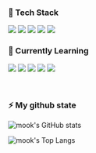 <!--
**mook9288/mook9288** is a ✨ _special_ ✨ repository because its `README.md` (this file) appears on your GitHub profile.

Here are some ideas to get you started:

- 🔭 I’m currently working on ...
- 🌱 I’m currently learning ...
- 👯 I’m looking to collaborate on ...
- 🤔 I’m looking for help with ...
- 💬 Ask me about ...
- 📫 How to reach me: ...
- 😄 Pronouns: ...
- ⚡ Fun fact: ...
-->
<h3>🔭 Tech Stack</h3>
<p>
  <img src="https://img.shields.io/badge/HTML5-E34F26?style=flat-square&logo=html5&logoColor=white">
  <img src="https://img.shields.io/badge/CSS-1572B6?style=flat-square&logo=css3&logoColor=white"/>
  <img src="https://img.shields.io/badge/SASS-CC6699?style=flat-square&logo=sass&logoColor=white"/>
  <img src="https://img.shields.io/badge/jQuery-0769AD?style=flat-square&logo=jQuery&logoColor=white"/>
  <img src="https://img.shields.io/badge/Javascript-F7DF1E?style=flat-square&logo=javascript&logoColor=white">
<p>

<h3>🌱 Currently Learning</h3>
<p>
  <span><img src="https://img.shields.io/badge/Webpack-8DD6F9?style=flat-square&logo=Webpack&logoColor=white"/></span>
  <span><img src="https://img.shields.io/badge/Javascript-F7DF1E?style=flat-square&logo=Javascript&logoColor=white"/></span>
  <span><img src="https://img.shields.io/badge/TypeScript-3178C6?style=flat-square&logo=TypeScript&logoColor=white"/></span>
  <span><img src="https://img.shields.io/badge/React-61DAFB?style=flat-square&logo=React&logoColor=white"/></span>
  <span><img src="https://img.shields.io/badge/-styled--components-DB7093?style=flat-square&logo=styled-components&logoColor=white"/></span>
<!--   <span><img src="https://img.shields.io/badge/Node.js-339933?style=flat-square&logo=Node.js&logoColor=white"/></span> -->
<!--   <span><img src="https://img.shields.io/badge/Vue.js-4FC08D?style=for-the-badge&logo=vue.js&logoColor=white"></span> -->
<p>

<br />

<h3>⚡ My github state</h3>
<p>
  <img src="https://github-readme-stats.vercel.app/api?username=mook9288&hide=stars,contribs&show_icons=true&count_private=true&hide_border=true" alt="mook's GitHub stats" />
<p>
<p>
  <img src="https://github-readme-stats.vercel.app/api/top-langs/?username=mook9288&layout=compact&hide_border=true" alt="mook's Top Langs" />
<p>
